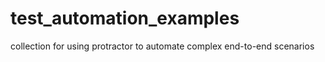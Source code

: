 # test_automation_examples
collection for using protractor to automate complex end-to-end scenarios
